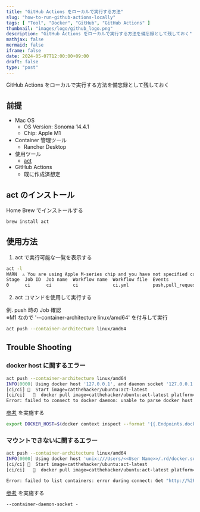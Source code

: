 ```yaml
---
title: "GitHub Actions をローカルで実行する方法"
slug: "how-to-run-github-actions-locally"
tags: [ "Tool", "Docker", "GitHub", "GitHub Actions" ]
thumbnail: "images/logo/github_logo.png"
description: "GitHub Actions をローカルで実行する方法を備忘録として残しておく"
mathjax: false
mermaid: false
iframe: false
date: 2024-05-07T12:00:00+09:00
draft: false
type: "post"
---
```


GitHub Actions をローカルで実行する方法を備忘録として残しておく

## 前提

* Mac OS
  * OS Version: Sonoma 14.4.1
  * Chip: Apple M1
* Container 管理ツール
  * Rancher Desktop
* 使用ツール
  * [act](https://github.com/nektos/act)
* GitHub Actions
  * 既に作成済想定

## act のインストール

Home Brew でインストールする

```sh
brew install act
```

## 使用方法

1. act で実行可能な一覧を表示する

```sh
act -l
WARN  ⚠ You are using Apple M-series chip and you have not specified container architecture, you might encounter issues while running act. If so, try running it with '--container-architecture linux/amd64'. ⚠
Stage  Job ID  Job name  Workflow name  Workflow file  Events
0      ci      ci        ci             ci.yml         push,pull_request
```

2. act コマンドを使用して実行する

例. push 時の Job 確認  
※M1 なので '--container-architecture linux/amd64' を付与して実行

```sh
act push --container-architecture linux/amd64
```

## Trouble Shooting

### docker host に関するエラー

```sh
act push --container-architecture linux/amd64
INFO[0000] Using docker host '127.0.0.1', and daemon socket '127.0.0.1'
[ci/ci] 🚀  Start image=catthehacker/ubuntu:act-latest
[ci/ci]   🐳  docker pull image=catthehacker/ubuntu:act-latest platform=linux/amd64 username= forcePull=true
Error: failed to connect to docker daemon: unable to parse docker host `127.0.0.1`
```

[参考](https://github.com/nektos/act/issues/2077) を実施する

```sh
export DOCKER_HOST=$(docker context inspect --format '{{.Endpoints.docker.Host}}')
```

### マウントできないに関するエラー

```sh
act push --container-architecture linux/amd64
INFO[0000] Using docker host 'unix:///Users/<<User Name>>/.rd/docker.sock', and daemon socket 'unix:///Users/<<User Name>>/.rd/docker.sock'
[ci/ci] 🚀  Start image=catthehacker/ubuntu:act-latest
[ci/ci]   🐳  docker pull image=catthehacker/ubuntu:act-latest platform=linux/amd64 username= forcePull=true

Error: failed to list containers: error during connect: Get "http://%2FUsers%2F<<User Name>>%2F.rd%2Fdocker.sock/v1.45/containers/json?all=1": EOF
```

[参考](https://github.com/nektos/act/issues/2239) を実施する


```sh:~/.actrc
--container-daemon-socket -
```
